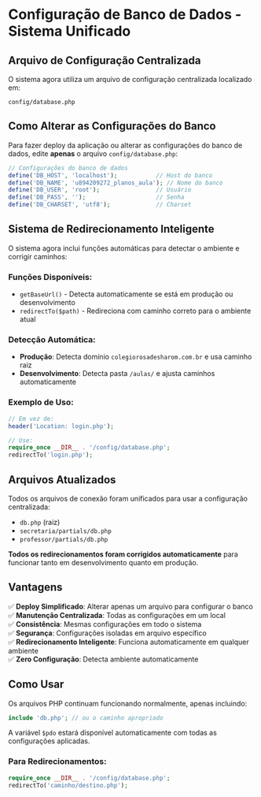 # Configuração de Banco de Dados - Sistema Unificado

## Arquivo de Configuração Centralizada

O sistema agora utiliza um arquivo de configuração centralizada localizado em:
```
config/database.php
```

## Como Alterar as Configurações do Banco

Para fazer deploy da aplicação ou alterar as configurações do banco de dados, edite **apenas** o arquivo `config/database.php`:

```php
// Configurações do banco de dados
define('DB_HOST', 'localhost');           // Host do banco
define('DB_NAME', 'u894209272_planos_aula'); // Nome do banco
define('DB_USER', 'root');                // Usuário
define('DB_PASS', '');                    // Senha
define('DB_CHARSET', 'utf8');             // Charset
```

## Sistema de Redirecionamento Inteligente

O sistema agora inclui funções automáticas para detectar o ambiente e corrigir caminhos:

### Funções Disponíveis:
- `getBaseUrl()` - Detecta automaticamente se está em produção ou desenvolvimento
- `redirectTo($path)` - Redireciona com caminho correto para o ambiente atual

### Detecção Automática:
- **Produção**: Detecta domínio `colegiorosadesharom.com.br` e usa caminho raiz
- **Desenvolvimento**: Detecta pasta `/aulas/` e ajusta caminhos automaticamente

### Exemplo de Uso:
```php
// Em vez de:
header('Location: login.php');

// Use:
require_once __DIR__ . '/config/database.php';
redirectTo('login.php');
```

## Arquivos Atualizados

Todos os arquivos de conexão foram unificados para usar a configuração centralizada:

- `db.php` (raiz)
- `secretaria/partials/db.php`
- `professor/partials/db.php`

**Todos os redirecionamentos foram corrigidos automaticamente** para funcionar tanto em desenvolvimento quanto em produção.

## Vantagens

✅ **Deploy Simplificado**: Alterar apenas um arquivo para configurar o banco  
✅ **Manutenção Centralizada**: Todas as configurações em um local  
✅ **Consistência**: Mesmas configurações em todo o sistema  
✅ **Segurança**: Configurações isoladas em arquivo específico  
✅ **Redirecionamento Inteligente**: Funciona automaticamente em qualquer ambiente  
✅ **Zero Configuração**: Detecta ambiente automaticamente  

## Como Usar

Os arquivos PHP continuam funcionando normalmente, apenas incluindo:
```php
include 'db.php'; // ou o caminho apropriado
```

A variável `$pdo` estará disponível automaticamente com todas as configurações aplicadas.

### Para Redirecionamentos:
```php
require_once __DIR__ . '/config/database.php';
redirectTo('caminho/destino.php');
```
